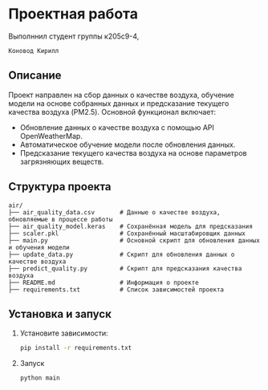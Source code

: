 # Проектная работа


Выполннил студент группы к205с9-4, 
   ```
   Коновод Кирилл
   ```
## Описание
Проект направлен на сбор данных о качестве воздуха, обучение модели на основе собранных данных и предсказание текущего качества воздуха (PM2.5). Основной функционал включает:
- Обновление данных о качестве воздуха с помощью API OpenWeatherMap.
- Автоматическое обучение модели после обновления данных.
- Предсказание текущего качества воздуха на основе параметров загрязняющих веществ.

## Структура проекта
   ```
   air/
   ├── air_quality_data.csv       # Данные о качестве воздуха, обновляемые в процессе работы
   ├── air_quality_model.keras    # Сохранённая модель для предсказания
   ├── scaler.pkl                 # Сохранённый масштабировщик данных
   ├── main.py                    # Основной скрипт для обновления данных и обучения модели
   ├── update_data.py             # Скрипт для обновления данных о качестве воздуха
   ├── predict_quality.py         # Скрипт для предсказания качества воздуха
   ├── README.md                  # Информация о проекте
   ├── requirements.txt           # Список зависимостей проекта

   ```
  
## Установка и запуск
1. Установите зависимости:
   ```bash
   pip install -r requirements.txt
   ```
2. Запуск
   ```bash
   python main
   ```

